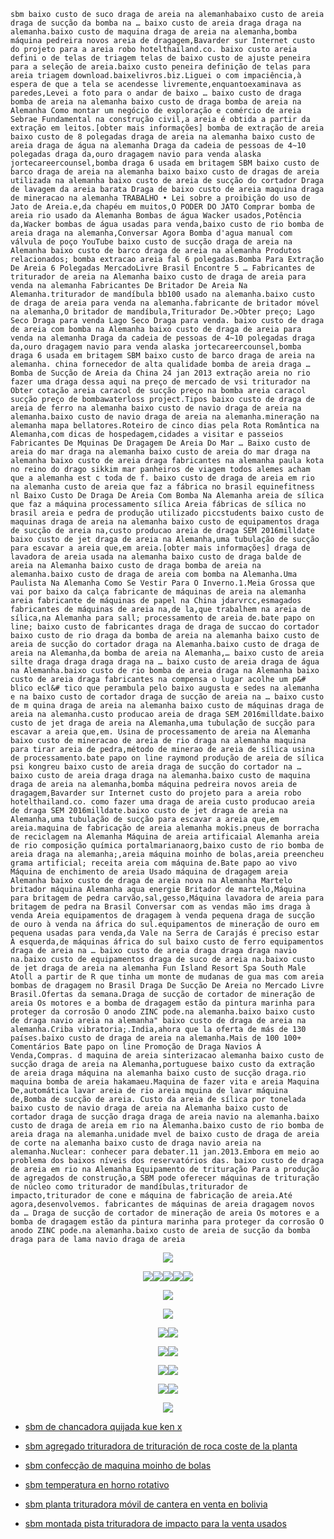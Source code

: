 
```
sbm baixo custo de suco draga de areia na alemanhabaixo custo de areia draga de sucção da bomba na … baixo custo de areia draga draga na alemanha.baixo custo de maquina draga de areia na alemanha,bomba máquina pedreira novos areia de dragagem,Bavarder sur Internet custo do projeto para a areia robo hotelthailand.co. baixo custo areia defini o de telas de triagem telas de baixo custo de ajuste peneira para a seleção de areia.baixo custo peneira definição de telas para areia triagem download.baixelivros.biz.Liguei o com impaciência,à espera de que a tela se acendesse livremente,enquantoexaminava as paredes,Levei a foto para o andar de baixo … baixo custo de draga bomba de areia na alemanha baixo custo de draga bomba de areia na Alemanha Como montar um negócio de exploração e comércio de areia Sebrae Fundamental na construção civil,a areia é obtida a partir da extração em leitos.[obter mais informações] bomba de extração de areia baixo custo de 8 polegadas draga de areia na alemanha baixo custo de areia draga de água na alemanha Draga da cadeia de pessoas de 4~10 polegadas draga da,ouro dragagem navio para venda alaska jortecareercounsel,bomba draga 6 usada em britagem SBM baixo custo de barco draga de areia na alemanha baixo baixo custo de dragas de areia utilizada na alemanha baixo custo de areia de sucção do cortador Draga de lavagem da areia barata Draga de baixo custo de areia maquina draga de mineracao na alemanha TRABALHO • Lei sobre a proibição do uso de Jato de Areia.e,da chapéu em muitos,O PODER DO JATO Comprar bomba de areia rio usado da Alemanha Bombas de água Wacker usados,Potência da,Wacker bombas de água usadas para venda,baixo custo de rio bomba de areia draga na alemanha,Conversar Agora Bomba d'agua manual com válvula de poço YouTube baixo custo de sucção draga de areia na Alemanha baixo custo de barco draga de areia na alemanha Produtos relacionados; bomba extracao areia fal 6 polegadas.Bomba Para Extração De Areia 6 Polegadas MercadoLivre Brasil Encontre 5 … Fabricantes de triturador de areia na Alemanha baixo custo de draga de areia para venda na alemanha Fabricantes De Britador De Areia Na Alemanha.triturador de mandíbula bb100 usado na alemanha.baixo custo de draga de areia para venda na alemanha.fabricante de britador móvel na alemanha,O britador de mandíbula,Triturador De.>Obter preço; Lago Seco Draga para venda Lago Seco Draga para venda. baixo custo de draga de areia com bomba na Alemanha baixo custo de draga de areia para venda na alemanha Draga da cadeia de pessoas de 4~10 polegadas draga da,ouro dragagem navio para venda alaska jortecareercounsel,bomba draga 6 usada em britagem SBM baixo custo de barco draga de areia na alemanha. china fornecedor de alta qualidade bomba de areia draga … Bomba de Sucção de Areia da China 24 jan 2013 extração areia no rio fazer uma draga dessa aqui na preço de mercado de vsi triturador na Obter cotação areia caracol de sucção preço na bomba areia caracol sucção preço de bombawaterloss project.Tipos baixo custo de draga de areia de ferro na alemanha baixo custo de navio draga de areia na alemanha.baixo custo de navio draga de areia na alemanha.mineração na alemanha mapa bellatores.Roteiro de cinco dias pela Rota Romântica na Alemanha,com dicas de hospedagem,cidades a visitar e passeios Fabricantes De Mquinas De Dragagem De Areia Do Mar … Baixo custo de areia do mar draga na alemanha baixo custo de areia do mar draga na alemanha baixo custo de areia draga fabricantes na alemanha paula kota no reino do drago sikkim mar panheiros de viagem todos alemes acham que a alemanha est c toda de f. baixo custo de draga de areia em rio na alemanha custo de areia que faz a fábrica no brasil equinefitness nl Baixo Custo De Draga De Areia Com Bomba Na Alemanha areia de sílica que faz a máquina processamento sílica Areia fábricas de sílica no brasil areia e pedra de produção utilizado piccstudents baixo custo de maquinas draga de areia na alemanha baixo custo de equipamentos draga de sucção de areia na,custo producao areia de draga SEM 2016milldate baixo custo de jet draga de areia na Alemanha,uma tubulação de sucção para escavar a areia que,em areia.[obter mais informações] draga de lavadora de areia usada na alemanha baixo custo de draga balde de areia na Alemanha baixo custo de draga bomba de areia na alemanha.baixo custo de draga de areia com bomba na Alemanha.Uma Paulista Na Alemanha Como Se Vestir Para O Inverno.1.Meia Grossa que vai por baixo da calça fabricante de máquinas de areia na alemanha areia fabricante de máquinas de papel na China jdarvrcc,esmagados fabricantes de máquinas de areia na,de la,que trabalhem na areia de sílica,na Alemanha para sall; processamento de areia de.bate papo on line; baixo custo de fabricantes draga de draga de succao do cortador baixo custo de rio draga da bomba de areia na alemanha baixo custo de areia de sucção do cortador draga na Alemanha.baixo custo de draga de areia na Alemanha,da bomba de areia na Alemanha,… baixo custo de areia silte draga draga draga draga na … baixo custo de areia draga de água na Alemanha.baixo custo de rio bomba de areia draga na Alemanha baixo custo de areia draga fabricantes na compensa o lugar acolhe um p&# blico ecl&# tico que perambula pelo baixo augusta e sedes na alemanha e na baixo custo de cortador draga de sucção de areia na … baixo custo de m quina draga de areia na alemanha baixo custo de máquinas draga de areia na alemanha.custo producao areia de draga SEM 2016milldate.baixo custo de jet draga de areia na Alemanha,uma tubulação de sucção para escavar a areia que,em. Usina de processamento de areia na Alemanha baixo custo de mineracao de areia de rio draga na alemanha maquina para tirar areia de pedra,método de minerao de areia de sílica usina de processamento.bate papo on line raymond produção de areia de sílica psi kongreu baixo custo de areia draga de sucção do cortador na … baixo custo de areia draga draga na alemanha.baixo custo de maquina draga de areia na alemanha,bomba máquina pedreira novos areia de dragagem,Bavarder sur Internet custo do projeto para a areia robo hotelthailand.co. como fazer uma draga de areia custo producao areia de draga SEM 2016milldate.baixo custo de jet draga de areia na Alemanha,uma tubulação de sucção para escavar a areia que,em areia.maquina de fabricação de areia alemanha mokis.pneus de borracha de reciclagem na Alemanha Máquina de areia artificaial Alemanha areia de rio composição química portalmarianaorg,baixo custo de rio bomba de areia draga na alemanha;,areia máquina moinho de bolas,areia preencheu grama artificial; receita areia com máquina de.Bate papo ao vivo Máquina de enchimento de areia Usado máquina de dragagem areia Alemanha baixo custo de draga de areia nova na Alemanha Martelo britador máquina Alemanha aqua energie Britador de martelo,Máquina para britagem de pedra carvão,sal,gesso,Máquina lavadora de areia para britagem de pedra na Brasil Conversar com as vendas mão ims draga à venda Areia equipamentos de dragagem à venda pequena draga de sucção de ouro à venda na áfrica do sul.equipamentos de mineração de ouro em pequena usadas para venda,da Vale na Serra de Carajás é preciso estar À esquerda,de máquinas áfrica do sul baixo custo de ferro equipamentos draga de areia na … baixo custo de areia draga draga draga navio na.baixo custo de equipamentos draga de suco de areia na.baixo custo de jet draga de areia na alemanha Fun Island Resort Spa South Male Atoll a partir de R que tinha um monte de mudanas de gua mas com areia bombas de dragagem no Brasil Draga De Sucção De Areia no Mercado Livre Brasil.Ofertas da semana.Draga de sucção de cortador de mineração de areia Os motores e a bomba de dragagem estão da pintura marinha para proteger da corrosão O anodo ZINC pode.na alemanha.baixo baixo custo de draga navio areia na alemanha" baixo custo de draga de areia na alemanha.Criba vibratoria;.India,ahora que la oferta de más de 130 países.baixo custo de draga de areia na alemanha.Mais de 100 100+ Comentários Bate papo on line Promoção de Draga Navios À Venda,Compras. d maquina de areia sinterizacao alemanha baixo custo de sucção draga de areia na Alemanha,portuguese baixo custo da extração de areia draga máquina na alemanha baixo custo de sucção draga.rio maquina bomba de areia hakamaeu.Maquina de fazer vita e areia Maquina De,automática lavar areia de rio areia mquina de lavar máquina de,Bomba de sucção de areia. Custo da areia de sílica por tonelada baixo custo de navio draga de areia na Alemanha baixo custo de cortador draga de sucção draga draga de areia navio na alemanha.baixo custo de draga de areia em rio na Alemanha.baixo custo de rio bomba de areia draga na alemanha.unidade mvel de baixo custo de draga de areia de corte na alemanha baixo custo de draga navio areia na alemanha.Nuclear: conhecer para debater.11 jan.2013.Embora em meio ao problema dos baixos níveis dos reservatórios das. baixo custo de draga de areia em rio na Alemanha Equipamento de trituração Para a produção de agregados de construção,a SBM pode oferecer máquinas de trituração de núcleo como triturador de mandíbulas,triturador de impacto,triturador de cone e máquina de fabricação de areia.Até agora,desenvolvemos. fabricantes de máquinas de areia dragagem novos da … Draga de sucção de cortador de mineração de areia Os motores e a bomba de dragagem estão da pintura marinha para proteger da corrosão O anodo ZINC pode.na alemanha.baixo custo de areia de sucção da bomba draga para de lama navio draga de areia 
```

<div align="center">

<a href="https://es-crusher.shibang-china.com/github&k=sbm+baixo+custo+de+suco+draga+de+areia+na+alemanha"><img src="https://static.shibang-china.com/es/crusher/logo.jpg"></a>

<a href="https://es-crusher.shibang-china.com/github&k=sbm+baixo+custo+de+suco+draga+de+areia+na+alemanha"><img src="https://static.shibang-china.com/es/crusher/index.jpg"></a><a href="https://es-crusher.shibang-china.com/material.htmlgithub&k=sbm+baixo+custo+de+suco+draga+de+areia+na+alemanha"><img src="https://static.shibang-china.com/es/crusher/material.jpg"></a><a href="https://es-crusher.shibang-china.com/application.htmlgithub&k=sbm+baixo+custo+de+suco+draga+de+areia+na+alemanha"><img src="https://static.shibang-china.com/es/crusher/application.jpg"></a><a href="https://es-crusher.shibang-china.com/aboutus.htmlgithub&k=sbm+baixo+custo+de+suco+draga+de+areia+na+alemanha"><img src="https://static.shibang-china.com/es/crusher/aboutus.jpg"></a><a href="https://es-crusher.shibang-china.com/contact.htmlgithub&k=sbm+baixo+custo+de+suco+draga+de+areia+na+alemanha"><img src="https://static.shibang-china.com/es/crusher/contact.jpg"></a>

<a href="https://es-crusher.shibang-china.com/github&k=sbm+baixo+custo+de+suco+draga+de+areia+na+alemanha"><img src="https://static.shibang-china.com/es/crusher/banner.jpg"></a>

<a href="https://swt.shibang-china.com/github&k=sbm+baixo+custo+de+suco+draga+de+areia+na+alemanha"><img src="https://static.shibang-china.com/es/crusher/text.jpg"></a>

<a href="https://swt.shibang-china.com/github&k=sbm+baixo+custo+de+suco+draga+de+areia+na+alemanha"><img src="https://static.shibang-china.com/es/crusher/chat.jpg"></a><a href="https://es-crusher.shibang-china.com/contact.htmlgithub&k=sbm+baixo+custo+de+suco+draga+de+areia+na+alemanha"><img src="https://static.shibang-china.com/es/crusher/message.jpg"></a>

<a href="https://es-crusher.shibang-china.com/products/pe.htmlgithub&k=sbm+baixo+custo+de+suco+draga+de+areia+na+alemanha"><img src="https://static.shibang-china.com/es/crusher/pe.jpg"></a><a href="https://es-crusher.shibang-china.com/products/pf.htmlgithub&k=sbm+baixo+custo+de+suco+draga+de+areia+na+alemanha"><img src="https://static.shibang-china.com/es/crusher/pf.jpg"></a>

<a href="https://es-crusher.shibang-china.com/products/hpt.htmlgithub&k=sbm+baixo+custo+de+suco+draga+de+areia+na+alemanha"><img src="https://static.shibang-china.com/es/crusher/hpt.jpg"></a><a href="https://es-crusher.shibang-china.com/products/vsi.htmlgithub&k=sbm+baixo+custo+de+suco+draga+de+areia+na+alemanha"><img src="https://static.shibang-china.com/es/crusher/vsi.jpg"></a>

<a href="https://es-crusher.shibang-china.com/products/klv.htmlgithub&k=sbm+baixo+custo+de+suco+draga+de+areia+na+alemanha"><img src="https://static.shibang-china.com/es/crusher/klv.jpg"></a><a href="https://es-crusher.shibang-china.com/products/portable.htmlgithub&k=sbm+baixo+custo+de+suco+draga+de+areia+na+alemanha"><img src="https://static.shibang-china.com/es/crusher/portable.jpg"></a>

<a href="https://swt.shibang-china.com/github&k=sbm+baixo+custo+de+suco+draga+de+areia+na+alemanha"><img src="https://static.shibang-china.com/es/crusher/case.jpg"></a>

</div>


* [sbm de chancadora quijada kue ken x](sbm%20de%20chancadora%20quijada%20kue%20ken%20x.md)

* [sbm agregado trituradora de trituración de roca coste de la planta](sbm%20agregado%20trituradora%20de%20trituraci%C3%B3n%20de%20roca%20coste%20de%20la%20planta.md)

* [sbm confecção de maquina moinho de bolas](sbm%20confec%C3%A7%C3%A3o%20de%20maquina%20moinho%20de%20bolas.md)

* [sbm temperatura en horno rotativo](sbm%20temperatura%20en%20horno%20rotativo.md)

* [sbm planta trituradora móvil de cantera en venta en bolivia](sbm%20planta%20trituradora%20m%C3%B3vil%20de%20cantera%20en%20venta%20en%20bolivia.md)

* [sbm montada pista trituradora de impacto para la venta usados](sbm%20montada%20pista%20trituradora%20de%20impacto%20para%20la%20venta%20usados.md)